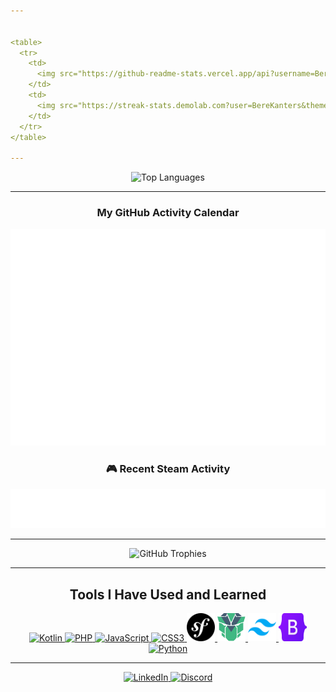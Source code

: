 ```yaml
---


<table>
  <tr>
    <td>
      <img src="https://github-readme-stats.vercel.app/api?username=BereKanters&show_icons=true&theme=dracula" alt="GitHub Stats" />
    </td>
    <td>
      <img src="https://streak-stats.demolab.com?user=BereKanters&theme=dracula&hide_border=true" alt="GitHub Streak" />
    </td>
  </tr>
</table>

---
```



<p align="center">
  <img src="https://github-readme-stats.vercel.app/api/top-langs/?username=BereKanters&layout=compact&theme=dracula&langs_count=10" alt="Top Languages" />
</p>

---

<h3 align="center">My GitHub Activity Calendar</h3>
<p align="center">
  <img src="./metrics.plugin.isocalendar.fullyear.svg" alt="Isometric Calendar"/>
</p>

<h3 align="center">🎮 Recent Steam Activity</h3>
<p align="center">
  <img src="./metrics.plugin.steam.svg" alt="Steam stats"/>
</p>


---

<p align="center">
  <img src="https://github-profile-trophy.vercel.app/?username=BereKanters&theme=dracula&margin-w=10&no-frame=true" alt="GitHub Trophies" />
</p>

---

<h2 align="center">Tools I Have Used and Learned</h2>
<p align="center">
  <a href="https://kotlinlang.org" title="Kotlin" target="_blank">
    <img src="https://cdn.jsdelivr.net/gh/devicons/devicon/icons/kotlin/kotlin-original.svg" alt="Kotlin" width="45" height="45"/>
  </a>
  <a href="https://www.php.net" title="PHP" target="_blank">
    <img src="https://cdn.jsdelivr.net/gh/devicons/devicon/icons/php/php-original.svg" alt="PHP" width="45" height="45"/>
  </a>
  <a href="https://developer.mozilla.org/en-US/docs/Web/JavaScript" title="JavaScript" target="_blank">
    <img src="https://cdn.jsdelivr.net/gh/devicons/devicon/icons/javascript/javascript-original.svg" alt="JavaScript" width="45" height="45"/>
  </a>
  <a href="https://developer.mozilla.org/en-US/docs/Web/CSS" title="CSS3" target="_blank">
    <img src="https://cdn.jsdelivr.net/gh/devicons/devicon/icons/css3/css3-original.svg" alt="CSS3" width="45" height="45"/>
  </a>
  <a href="https://symfony.com/" title="Symfony" target="_blank">
    <img src="assets/icons/symfony.svg" alt="Symfony" width="45" height="45"/>
  </a>
  <a href="https://www.primefaces.org/primevue/" title="PrimeVue" target="_blank">
    <img src="assets/icons/primevue.svg" alt="PrimeVue" width="45" height="45"/>
  </a>
  <a href="https://tailwindcss.com/" title="Tailwind CSS" target="_blank">
    <img src="assets/icons/tailwindcss.svg" alt="Tailwind CSS" width="45" height="45"/>
  </a>
  <a href="https://getbootstrap.com/" title="Bootstrap" target="_blank">
    <img src="assets/icons/bootstrap.svg" alt="Bootstrap" width="45" height="45"/>
  </a>
  <a href="https://www.python.org/" title="Python" target="_blank">
    <img src="https://cdn.jsdelivr.net/gh/devicons/devicon/icons/python/python-original.svg" alt="Python" width="45" height="45"/>
  </a>
</p>



---
<p align="center">
  <a href="https://www.linkedin.com/in/bere-kanters-5018371a4/" target="_blank">
    <img src="https://img.shields.io/badge/LinkedIn-%230077B5.svg?&style=for-the-badge&logo=linkedin&logoColor=white" alt="LinkedIn"/>
  </a>
  <a href="https://discordapp.com/users/18397935023" target="_blank">
    <img src="https://img.shields.io/badge/Discord-%237289DA.svg?&style=for-the-badge&logo=discord&logoColor=white" alt="Discord"/>
  </a>
</p>


